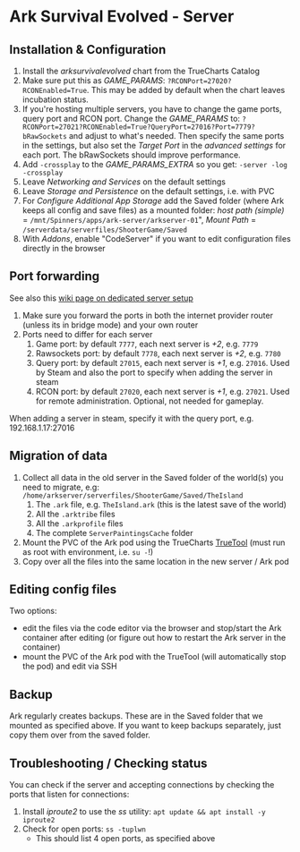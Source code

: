 # Ark Survival Evolved - Server

## Installation & Configuration
1. Install the _arksurvivalevolved_ chart from the TrueCharts Catalog
1. Make sure put this as _GAME_PARAMS_: `?RCONPort=27020?RCONEnabled=True`. This may be added by default when the chart leaves incubation status.
1. If you're hosting multiple servers, you have to change the game ports, query port and RCON port. Change the _GAME_PARAMS_ to: `?RCONPort=27021?RCONEnabled=True?QueryPort=27016?Port=7779?bRawSockets` and adjust to what's needed. Then specify the same ports in the settings, but also set the _Target Port_ in the *advanced settings* for each port. The bRawSockets should improve performance.
1. Add `-crossplay` to the _GAME_PARAMS_EXTRA_ so you get: `-server -log -crossplay`
1. Leave _Networking and Services_ on the default settings
1. Leave _Storage and Persistence_ on the default settings, i.e. with PVC
1. For _Configure Additional App Storage_ add the Saved folder (where Ark keeps all config and save files) as a mounted folder: _host path (simple)_ = `/mnt/Spinners/apps/ark-server/arkserver-01`", _Mount Path_ = `/serverdata/serverfiles/ShooterGame/Saved`
1. With _Addons_, enable "CodeServer" if you want to edit configuration files directly in the browser

## Port forwarding
See also this [wiki page on dedicated server setup](https://ark.fandom.com/wiki/Dedicated_server_setup)
1. Make sure you forward the ports in both the internet provider router (unless its in bridge mode) and your own router
1. Ports need to differ for each server
   1. Game port: by default `7777`, each next server is *+2*, e.g. `7779`
   1. Rawsockets port: by default `7778`, each next server is *+2*, e.g. `7780`
   1. Query port: by default `27015`, each next server is *+1*, e.g. `27016`. Used by Steam and also the port to specify when adding the server in steam
   1. RCON port: by default `27020`, each next server is *+1*, e.g. `27021`. Used for remote administration. Optional, not needed for gameplay.
   
When adding a server in steam, specify it with the query port, e.g. 192.168.1.17:27016

## Migration of data
1. Collect all data in the old server in the Saved folder of the world(s) you need to migrate, e.g: `/home/arkserver/serverfiles/ShooterGame/Saved/TheIsland`
   1. The `.ark` file, e.g. `TheIsland.ark` (this is the latest save of the world)
   1. All the `.arktribe` files
   1. All the `.arkprofile` files
   1. The complete `ServerPaintingsCache` folder
1. Mount the PVC of the Ark pod using the TrueCharts [TrueTool](https://github.com/truecharts/truetool) (must run as root with environment, i.e. `su -`!)
1. Copy over all the files into the same location in the new server / Ark pod

## Editing config files
Two options:
- edit the files via the code editor via the browser and stop/start the Ark container after editing (or figure out how to restart the Ark server in the container)
- mount the PVC of the Ark pod with the TrueTool (will automatically stop the pod) and edit via SSH

## Backup
Ark regularly creates backups. These are in the Saved folder that we mounted as specified above. If you want to keep backups separately, just copy them over from the saved folder.

## Troubleshooting / Checking status
You can check if the server and accepting connections by checking the ports that listen for connections:
1. Install *iproute2* to use the *ss* utility: `apt update && apt install -y iproute2`
1. Check for open ports: `ss -tuplwn`
   - This should list 4 open ports, as specified above
   
